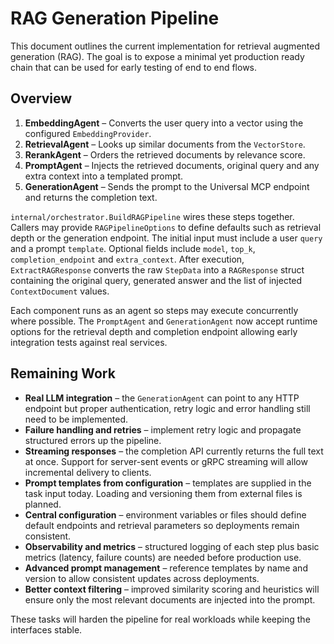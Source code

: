 # RAG Generation Pipeline

This document outlines the current implementation for retrieval augmented generation (RAG).
The goal is to expose a minimal yet production ready chain that can be used for
early testing of end to end flows.

## Overview

1. **EmbeddingAgent** – Converts the user query into a vector using the configured
   `EmbeddingProvider`.
2. **RetrievalAgent** – Looks up similar documents from the `VectorStore`.
3. **RerankAgent** – Orders the retrieved documents by relevance score.
4. **PromptAgent** – Injects the retrieved documents, original query and any
   extra context into a templated prompt.
5. **GenerationAgent** – Sends the prompt to the Universal MCP endpoint and
   returns the completion text.

`internal/orchestrator.BuildRAGPipeline` wires these steps together. Callers may
provide `RAGPipelineOptions` to define defaults such as retrieval depth or the
generation endpoint. The initial input must include a user `query` and a prompt
`template`. Optional fields include `model`, `top_k`, `completion_endpoint` and
`extra_context`. After execution, `ExtractRAGResponse` converts the raw
`StepData` into a `RAGResponse` struct containing the original query, generated
answer and the list of injected `ContextDocument` values.

Each component runs as an agent so steps may execute concurrently where
possible.  The `PromptAgent` and `GenerationAgent` now accept runtime options
for the retrieval depth and completion endpoint allowing early integration tests
against real services.

## Remaining Work

- **Real LLM integration** – the `GenerationAgent` can point to any HTTP
  endpoint but proper authentication, retry logic and error handling still need
  to be implemented.
- **Failure handling and retries** – implement retry logic and propagate
  structured errors up the pipeline.
- **Streaming responses** – the completion API currently returns the full text at
  once.  Support for server-sent events or gRPC streaming will allow incremental
  delivery to clients.
- **Prompt templates from configuration** – templates are supplied in the task
  input today. Loading and versioning them from external files is planned.
- **Central configuration** – environment variables or files should define
  default endpoints and retrieval parameters so deployments remain consistent.
- **Observability and metrics** – structured logging of each step plus basic
  metrics (latency, failure counts) are needed before production use.
- **Advanced prompt management** – reference templates by name and version to
  allow consistent updates across deployments.
- **Better context filtering** – improved similarity scoring and heuristics will
  ensure only the most relevant documents are injected into the prompt.

These tasks will harden the pipeline for real workloads while keeping the
interfaces stable.
